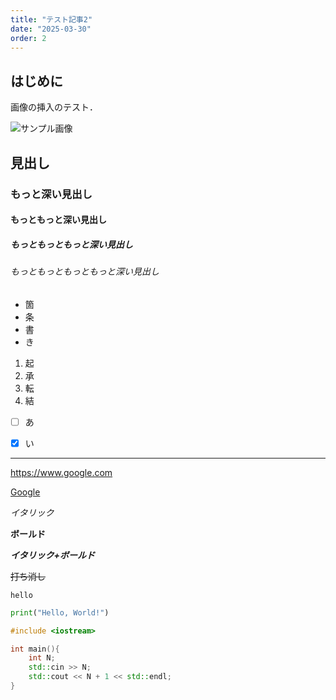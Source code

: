 ```yaml
---
title: "テスト記事2"
date: "2025-03-30"
order: 2
---
```


## はじめに

画像の挿入のテスト．

![サンプル画像](/sample.png)

## 見出し
### もっと深い見出し
#### もっともっと深い見出し
##### もっともっともっと深い見出し
###### もっともっともっともっと深い見出し

- 箇
- 条
- 書
- き

1. 起
2. 承
3. 転
4. 結

- [ ] あ
- [x] い


---

<https://www.google.com>

[Google](https://www.google.com)

*イタリック*

**ボールド**

***イタリック+ボールド***

~~打ち消し~~

`hello`

```python
print("Hello, World!")
```

```C++
#include <iostream>

int main(){
    int N;
    std::cin >> N;
    std::cout << N + 1 << std::endl; 
}
```